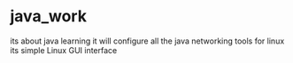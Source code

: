 # java_work
its about java learning
it will configure all the java networking tools for linux
its simple Linux GUI interface

